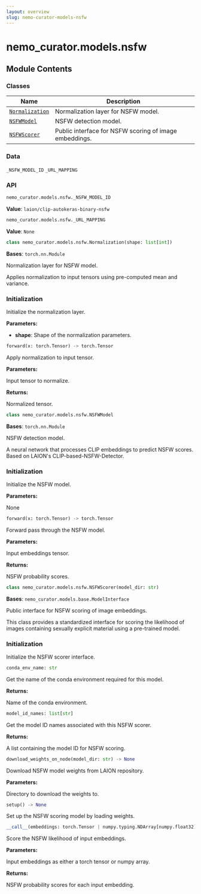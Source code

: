 ```yaml
---
layout: overview
slug: nemo-curator-models-nsfw
---
```


# nemo_curator.models.nsfw



## Module Contents

### Classes

| Name | Description |
|------|-------------|
| [`Normalization`](#nemo_curatormodelsnsfwnormalization) | Normalization layer for NSFW model. |
| [`NSFWModel`](#nemo_curatormodelsnsfwnsfwmodel) | NSFW detection model. |
| [`NSFWScorer`](#nemo_curatormodelsnsfwnsfwscorer) | Public interface for NSFW scoring of image embeddings. |

### Data

`_NSFW_MODEL_ID`
`_URL_MAPPING`

### API

```python
nemo_curator.models.nsfw._NSFW_MODEL_ID
```

**Value**: `laion/clip-autokeras-binary-nsfw`


```python
nemo_curator.models.nsfw._URL_MAPPING
```

**Value**: `None`


```python
class nemo_curator.models.nsfw.Normalization(shape: list[int])
```

**Bases**: `torch.nn.Module`

Normalization layer for NSFW model.

Applies normalization to input tensors using pre-computed mean and variance.

### Initialization

Initialize the normalization layer.

**Parameters:**

- **shape**: Shape of the normalization parameters.


```python
forward(x: torch.Tensor) -> torch.Tensor
```

Apply normalization to input tensor.

**Parameters:**

<ParamField path="x" type="torch.Tensor">
  Input tensor to normalize.
</ParamField>

**Returns:**

Normalized tensor.


```python
class nemo_curator.models.nsfw.NSFWModel
```

**Bases**: `torch.nn.Module`

NSFW detection model.

A neural network that processes CLIP embeddings to predict NSFW scores.
Based on LAION's CLIP-based-NSFW-Detector.

### Initialization

Initialize the NSFW model.

**Parameters:**

  None


```python
forward(x: torch.Tensor) -> torch.Tensor
```

Forward pass through the NSFW model.

**Parameters:**

<ParamField path="x" type="torch.Tensor">
  Input embeddings tensor.
</ParamField>

**Returns:**

NSFW probability scores.


```python
class nemo_curator.models.nsfw.NSFWScorer(model_dir: str)
```

**Bases**: `nemo_curator.models.base.ModelInterface`

Public interface for NSFW scoring of image embeddings.

This class provides a standardized interface for scoring the likelihood
of images containing sexually explicit material using a pre-trained model.

### Initialization

Initialize the NSFW scorer interface.


```python
conda_env_name: str
```

Get the name of the conda environment required for this model.

**Returns:**

Name of the conda environment.


```python
model_id_names: list[str]
```

Get the model ID names associated with this NSFW scorer.

**Returns:**

A list containing the model ID for NSFW scoring.


```python
download_weights_on_node(model_dir: str) -> None
```

Download NSFW model weights from LAION repository.

**Parameters:**

<ParamField path="model_dir" type="str">
  Directory to download the weights to.
</ParamField>


```python
setup() -> None
```

Set up the NSFW scoring model by loading weights.


```python
__call__(embeddings: torch.Tensor | numpy.typing.NDArray[numpy.float32]) -> torch.Tensor
```

Score the NSFW likelihood of input embeddings.

**Parameters:**

<ParamField path="embeddings" type="torch.Tensor | numpy.typing.NDArray[numpy.float32]">
  Input embeddings as either a torch tensor or numpy array.
</ParamField>

**Returns:**

NSFW probability scores for each input embedding.

